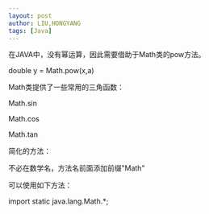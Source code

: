 ```yaml
---
layout: post
author: LIU,HONGYANG
tags: [Java]
---
```




在JAVA中，没有幂运算，因此需要借助于Math类的pow方法。

double y = Math.pow(x,a)

Math类提供了一些常用的三角函数：

Math.sin

Math.cos

Math.tan

简化的方法：

不必在数学名，方法名前面添加前缀"Math"

可以使用如下方法：

import static java.lang.Math.*;

 